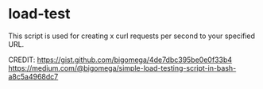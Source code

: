 # load-test

This script is used for creating x curl requests per second to your specified URL.




CREDIT:
https://gist.github.com/bigomega/4de7dbc395be0e0f33b4
https://medium.com/@bigomega/simple-load-testing-script-in-bash-a8c5a4968dc7
